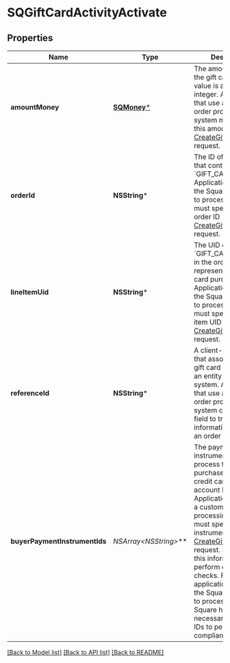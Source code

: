 # SQGiftCardActivityActivate

## Properties
Name | Type | Description | Notes
------------ | ------------- | ------------- | -------------
**amountMoney** | [**SQMoney***](SQMoney.md) | The amount added to the gift card. This value is a positive integer.  Applications that use a custom order processing system must specify this amount in the  [CreateGiftCardActivity](https://developer.squareup.com/reference/square_2023-10-18/gift-card-activities-api/create-gift-card-activity) request. | [optional] 
**orderId** | **NSString*** | The ID of the [order](https://developer.squareup.com/reference/square_2023-10-18/objects/Order) that contains the &#x60;GIFT_CARD&#x60; line item.  Applications that use the Square Orders API to process orders must specify the order ID [CreateGiftCardActivity](https://developer.squareup.com/reference/square_2023-10-18/gift-card-activities-api/create-gift-card-activity) request. | [optional] 
**lineItemUid** | **NSString*** | The UID of the &#x60;GIFT_CARD&#x60; line item in the order that represents the gift card purchase.  Applications that use the Square Orders API to process orders must specify the line item UID in the [CreateGiftCardActivity](https://developer.squareup.com/reference/square_2023-10-18/gift-card-activities-api/create-gift-card-activity) request. | [optional] 
**referenceId** | **NSString*** | A client-specified ID that associates the gift card activity with an entity in another system.   Applications that use a custom order processing system can use this field to track information  related to an order or payment. | [optional] 
**buyerPaymentInstrumentIds** | **NSArray&lt;NSString*&gt;*** | The payment instrument IDs used to process the gift card purchase, such as a credit card ID  or bank account ID.   Applications that use a custom order processing system must specify payment instrument IDs in  the [CreateGiftCardActivity](https://developer.squareup.com/reference/square_2023-10-18/gift-card-activities-api/create-gift-card-activity) request. Square uses this information to perform compliance checks.   For applications that use the Square Orders API to process payments, Square has the necessary  instrument IDs to perform compliance checks. | [optional] 

[[Back to Model list]](../README.md#documentation-for-models) [[Back to API list]](../README.md#documentation-for-api-endpoints) [[Back to README]](../README.md)


